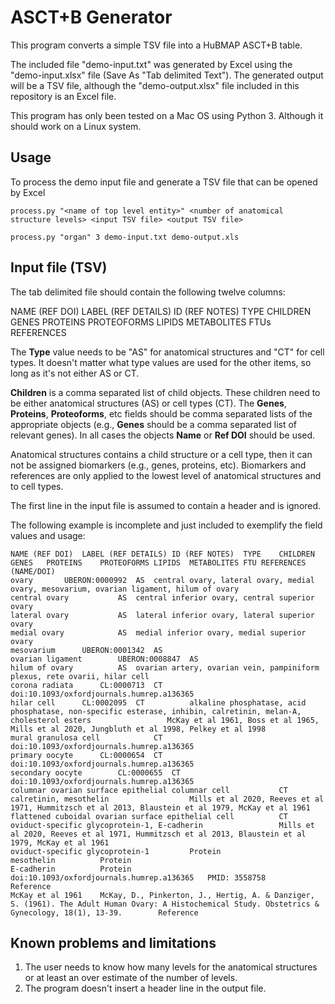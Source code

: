 # ASCT+B Generator

This program converts a simple TSV file into a HuBMAP ASCT+B table.

The included file "demo-input.txt" was generated by Excel using the "demo-input.xlsx" file (Save As "Tab delimited Text"). The generated output will be a TSV file, although the "demo-output.xlsx" file included in this repository is an Excel file.

This program has only been tested on a Mac OS using Python 3. Although it should work on a Linux system.

## Usage

To process the demo input file and generate a TSV file that can be opened by Excel

```
process.py "<name of top level entity>" <number of anatomical structure levels> <input TSV file> <output TSV file>
```



```
process.py "organ" 3 demo-input.txt demo-output.xls
```

## Input file (TSV)

The tab delimited file should contain the following twelve columns:

NAME (REF DOI)	LABEL (REF DETAILS)	ID (REF NOTES)	TYPE	CHILDREN	GENES	PROTEINS	PROTEOFORMS	LIPIDS	METABOLITES	FTUs	REFERENCES

The **Type** value needs to be "AS" for anatomical structures and "CT" for cell types. It doesn't matter what type values are used for the other items, so long as it's not either AS or CT.

**Children** is a comma separated list of child objects. These children need to be either anatomical structures (AS) or cell types (CT). The **Genes**, **Proteins**, **Proteoforms**, etc fields should be comma separated lists of the appropriate objects (e.g., **Genes** should be a comma separated list of relevant genes). In all cases the objects **Name** or **Ref DOI** should be used.

Anatomical structures contains a child structure or a cell type, then it can not be assigned biomarkers (e.g., genes, proteins, etc). Biomarkers and references are only applied to the lowest level of anatomical structures and to cell types.

The first line in the input file is assumed to contain a header and is ignored.

The following example is incomplete and just included to exemplify the field values and usage:

```
NAME (REF DOI)	LABEL (REF DETAILS)	ID (REF NOTES)	TYPE	CHILDREN	GENES	PROTEINS	PROTEOFORMS	LIPIDS	METABOLITES	FTU	REFERENCES (NAME/DOI)
ovary		UBERON:0000992	AS	central ovary, lateral ovary, medial ovary, mesovarium, ovarian ligament, hilum of ovary
central ovary			AS	central inferior ovary, central superior ovary
lateral ovary			AS	lateral inferior ovary, lateral superior ovary
medial ovary			AS	medial inferior ovary, medial superior ovary
mesovarium		UBERON:0001342	AS	
ovarian ligament		UBERON:0008847	AS	
hilum of ovary			AS	ovarian artery, ovarian vein, pampiniform plexus, rete ovarii, hilar cell
corona radiata		CL:0000713	CT								doi:10.1093/oxfordjournals.humrep.a136365
hilar cell		CL:0002095	CT			alkaline phosphatase, acid phosphatase, non-specific esterase, inhibin, calretinin, melan-A, cholesterol esters					McKay et al 1961, Boss et al 1965, Mills et al 2020, Jungbluth et al 1998, Pelkey et al 1998
mural granulosa cell			CT								doi:10.1093/oxfordjournals.humrep.a136365
primary oocyte		CL:0000654	CT								doi:10.1093/oxfordjournals.humrep.a136365
secondary oocyte		CL:0000655	CT								doi:10.1093/oxfordjournals.humrep.a136365
columnar ovarian surface epithelial columnar cell			CT			calretinin, mesothelin					Mills et al 2020, Reeves et al 1971, Hummitzsch et al 2013, Blaustein et al 1979, McKay et al 1961
flattened cuboidal ovarian surface epithelial cell			CT			oviduct-specific glycoprotein-1, E-cadherin					Mills et al 2020, Reeves et al 1971, Hummitzsch et al 2013, Blaustein et al 1979, McKay et al 1961
oviduct-specific glycoprotein-1			Protein								
mesothelin			Protein								
E-cadherin			Protein								
doi:10.1093/oxfordjournals.humrep.a136365	PMID: 3558758		Reference								
McKay et al 1961	McKay, D., Pinkerton, J., Hertig, A. & Danziger, S. (1961). The Adult Human Ovary: A Histochemical Study. Obstetrics & Gynecology, 18(1), 13-39. 		Reference								
```

## Known problems and limitations

1. The user needs to know how many levels for the anatomical structures or at least an over estimate of the number of levels.
2. The program doesn't insert a header line in the output file.
